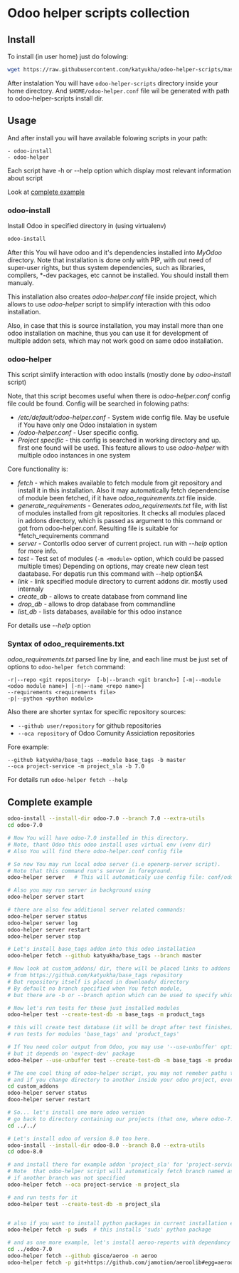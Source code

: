 # Odoo helper scripts collection

## Install

To install (in user home) just do folowing:

```bash
wget https://raw.githubusercontent.com/katyukha/odoo-helper-scripts/master/install-user.bash | bash
```

After instalation You will have ```odoo-helper-scripts``` directory inside your home directory.
And ```$HOME/odoo-helper.conf``` file wil be generated with path to odoo-helper-scripts install dir.


## Usage

And after install you will have available folowing scripts in your path:

    - odoo-install
    - odoo-helper

Each script have -h or --help option which display most relevant information about script

Look at [complete example](#complete-example)

### odoo-install

Install Odoo in specified directory in (using virtualenv)

```bash
odoo-install
```

After this You wil have odoo and it's dependencies installed into *MyOdoo* directory.
Note that installation is done only with PIP, with out need of super-user rights, but thus
system dependencies, such as libraries, compilers, \*-dev packages, etc cannot be installed.
You should install them manualy.

This installation also creates *odoo-helper.conf* file inside project, which allows to use
*odoo-helper* script to simplify interaction with this odoo installation.

Also, in case that this is source installation, you may install more than one odoo installation
on machine, thus you can use it for development of multiple addon sets, which may not work good on same odoo installation.

### odoo-helper

This script simlify interaction with odoo installs (mostly done by *odoo-install* script)

Note, that this script becomes useful when there is *odoo-helper.conf* config file could be found.
Config will be searched in folowing paths:

- */etc/default/odoo-helper.conf*  - System wide config file. May be usefule if
                                     You have only one Odoo instalation in system
- *<user home dir>/odoo-helper.conf*   - User specific config.
- *Project specific* - this config is searched in working directory and up. first one found will be used.
                     This feature allows to use *odoo-helper* with multiple odoo instances in one system

Core functionality is:

- *fetch* - which makes available to fetch module from git repository and
            install it in this installation.
            Also it may automatically fetch dependencise of module been fetched,
            if it have *odoo_requirements.txt* file inside.
- *generate_requirements* - Generates *odoo_requirements.txt* file, with list of modules
                            installed from git repositories. It checks all modules placed in
                            addons directory, which is passed as argument to this command or
                            got from odoo-helper.conf. Resulting file is suitable for *fetch_requirements command
- *server* - Contorlls odoo server of current project. run with *--help* option for more info.
- *test* - Test set of modules (```-m <module>``` option, which could be passed multiple times)
           Depending on options, may create new clean test daatabase.
           For depatis run this command with --help option$A
- *link* - link specified module directory to current addons dir. mostly used internaly
- *create_db* - allows to create database from command line
- *drop_db* - allows to drop database from commandline
- *list_db* - lists databases, available for this odoo instance

For details use *--help* option

### Syntax of odoo\_requirements.txt

*odoo_requirements.txt* parsed line by line, and each line must be just set of options to ```odoo-helper fetch``` command:

```
-r|--repo <git repository>  [-b|--branch <git branch>] [-m|--module <odoo module name>] [-n|--name <repo name>]
--requirements <requirements file>
-p|--python <python module>

```

Also there are shorter syntax for specific repository sources:

- ```--github user/repository``` for github repositories
- ```--oca repository``` of Odoo Comunity Assiciation repositories

Fore example:

```
--github katyukha/base_tags --module base_tags -b master
--oca project-service -m project_sla -b 7.0
```

For details run ```odoo-helper fetch --help```


## Complete example

```bash
odoo-install --install-dir odoo-7.0 --branch 7.0 --extra-utils
cd odoo-7.0

# Now You will have odoo-7.0 installed in this directory.
# Note, thant Odoo this odoo install uses virtual env (venv dir)
# Also You will find there odoo-helper.conf config file

# So now You may run local odoo server (i.e openerp-server script).
# Note that this command run's server in foreground.
odoo-helper server   # This will automaticaly use config file: conf/odoo.conf

# Also you may run server in background using
odoo-helper server start

# there are also few additional server related commands:
odoo-helper server status
odoo-helper server log
odoo-helper server restart
odoo-helper server stop

# Let's install base_tags addon into this odoo installation
odoo-helper fetch --github katyukha/base_tags --branch master

# Now look at custom_addons/ dir, there will be placed links to addons
# from https://github.com/katyukha/base_tags repository
# But repository itself is placed in downloads/ directory
# By default no branch specified when You fetch module,
# but there are -b or --branch option which can be used to specify which branch to fetch

# Now let's run tests for these just installed modules
odoo-helper test --create-test-db -m base_tags -m product_tags

# this will create test database (it will be dropt after test finishes) and 
# run tests for modules 'base_tags' and 'product_tags'

# If You need color output from Odoo, you may use '--use-unbuffer' option,
# but it depends on 'expect-dev' package
odoo-helper --use-unbuffer test --create-test-db -m base_tags -m product_tags

# The one cool thing of odoo-helper script, you may not remeber paths to odoo instalation,
# and if you change directory to another inside your odoo project, everything will continue to work.
cd custom_addons
odoo-helper server status
dooo-helper server restart

# So... let's install one more odoo version
# go back to directory containing our projects (that one, where odoo-7.0 project is placed)
cd ../../

# Let's install odoo of version 8.0 too here.
odoo-install --install-dir odoo-8.0 --branch 8.0 --extra-utils
cd odoo-8.0

# and install there for example addon 'project_sla' for 'project-service' Odoo Comutinty repository
# Note  that odoo-helper script will automaticaly fetch branch named as server version in current install,
# if another branch was not specified
odoo-helper fetch --oca project-service -m project_sla

# and run tests for it
odoo-helper test --create-test-db -m project_sla


# also if you want to install python packages in current installation environment, you may use command:
odoo-helper fetch -p suds  # this installs 'suds' python package

# and as one more example, let's install aeroo-reports with dependancy to aeroolib in odoo 7.0
cd ../odoo-7.0
odoo-helper fetch --github gisce/aeroo -n aeroo
odoo-helper fetch -p git+https://github.com/jamotion/aeroolib#egg=aeroolib

```
